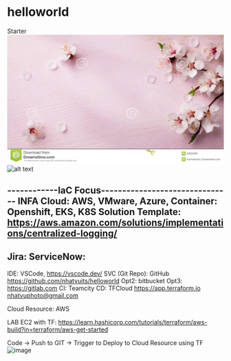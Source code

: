 # helloworld
Starter
![MarineGEO circle logo](/img/img.jpg "MarineGEO logo")
![alt text](https://www.computerhope.com/cdn/media/logo-200-gray.png)

------------IaC Focus-------------------------------
INFA Cloud: AWS, VMware, Azure, 
Container: Openshift, EKS, K8S
Solution Template: https://aws.amazon.com/solutions/implementations/centralized-logging/
-------------------------------------------------------
Jira:
ServiceNow:
-----------------------
IDE: VSCode, https://vscode.dev/
SVC (Git Repo): GitHub https://github.com/nhatvuits/helloworld
	Opt2: bitbucket
	Opt3: https://gitlab.com
CI: Teamcity
CD: TFCloud
	https://app.terraform.io nhatvuphoto@gmail.com
	
Cloud Resource: AWS

LAB EC2 with TF: https://learn.hashicorp.com/tutorials/terraform/aws-build?in=terraform/aws-get-started


Code -> Push to GIT -> Trigger to Deploy to Cloud Resource using TF
![image](https://user-images.githubusercontent.com/74888453/175966817-02cb34b8-692e-4495-ad91-a5c538bb3ac6.png)
